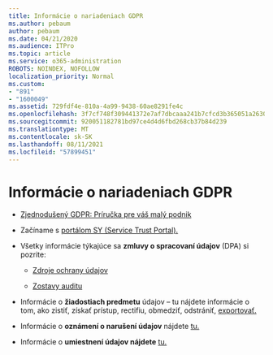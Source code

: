 ```yaml
---
title: Informácie o nariadeniach GDPR
ms.author: pebaum
author: pebaum
ms.date: 04/21/2020
ms.audience: ITPro
ms.topic: article
ms.service: o365-administration
ROBOTS: NOINDEX, NOFOLLOW
localization_priority: Normal
ms.custom:
- "891"
- "1600049"
ms.assetid: 729fdf4e-810a-4a99-9438-60ae8291fe4c
ms.openlocfilehash: 3f7cf748f309441372e7af7dbcaaa241b7cfcd3b365051a2630ca38fa4c1d11c
ms.sourcegitcommit: 920051182781bd97ce4d4d6fbd268cb37b84d239
ms.translationtype: MT
ms.contentlocale: sk-SK
ms.lasthandoff: 08/11/2021
ms.locfileid: "57899451"
---
```

# <a name="information-about-gdpr"></a>Informácie o nariadeniach GDPR

- [Zjednodušený GDPR: Príručka pre váš malý podnik](https://docs.microsoft.com/microsoft-365/admin/security-and-compliance/gdpr-compliance)

- Začíname s [portálom SY (Service Trust Portal).](https://servicetrust.microsoft.com/ViewPage/GDPRGetStarted)

- Všetky informácie týkajúce sa **zmluvy o spracovaní údajov** (DPA) si pozrite:

  - [Zdroje ochrany údajov](https://servicetrust.microsoft.com/ViewPage/TrustDocuments)

  - [Zostavy auditu](https://servicetrust.microsoft.com/ViewPage/MSComplianceGuide)

- Informácie o **žiadostiach predmetu** údajov – tu nájdete informácie o tom, ako zistiť, získať prístup, rectifiu, obmedziť, odstrániť, [exportovať.](https://docs.microsoft.com/microsoft-365/compliance/gdpr-dsr-office365)

- Informácie o **oznámení o narušení údajov** nájdete [tu.](https://servicetrust.microsoft.com/ViewPage/GDPRBreach)

- Informácie o **umiestnení údajov nájdete** [tu.](https://products.office.com/where-is-your-data-located?ms.officeurl=datamaps&amp;geo=All#All)
